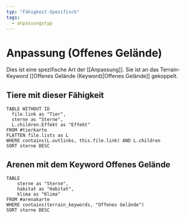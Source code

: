 ```yaml
---
typ: "Fähigkeit-Spezifisch"
tags:
  - anpassungstyp
---  
```


# Anpassung (Offenes Gelände)  
Dies ist eine spezifische Art der [[Anpassung]]. Sie ist an das Terrain-Keyword [[Offenes Gelände (Keyword)|Offenes Gelände]] gekoppelt.  
## Tiere mit dieser Fähigkeit  

```dataview 
TABLE WITHOUT ID   
  file.link as "Tier",   
  sterne as "Sterne",
  L.children.Effekt as "Effekt"
FROM #tierkarte
FLATTEN file.lists as L
WHERE contains(L.outlinks, this.file.link) AND L.children
SORT sterne DESC
```


## Arenen mit dem Keyword Offenes Gelände

```dataview 
TABLE   
	sterne as "Sterne",   
	habitat as "Habitat",   
	klima as "Klima" 
FROM #arenakarte 
WHERE contains(terrain_keywords, "Offenes Gelände") 
SORT sterne DESC
```